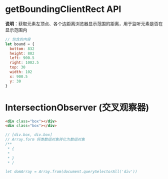 # getBoundingClientRect API

**说明**：获取元素左顶点、各个边距离浏览器显示范围的距离，用于监听元素是否在显示范围内
```js
// 包含的内容
let bound = {
  bottom: 832
  height: 802
  left: 900.5
  right: 1002.5
  top: 30
  width: 102
  x: 900.5
  y: 30
}
```

# IntersectionObserver (交叉观察器)

```html
<div class="box"></div>
<div class="box"></div>
```
```js
// [div.box, div.box]
// Array.form 将类数组对象转化为数组对象
/**
 * {
 *    
 * }
 * /

let domArray = Array.from(document.querySelectorAll('div'))


```